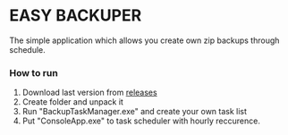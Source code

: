 # EASY BACKUPER
The simple application which allows you create own zip backups through schedule.

### How to run
1. Download last version from [releases](https://github.com/AndrewSotnikovEng/EasyBackuper/releases/ "releases")
2. Create folder and unpack it
3. Run "BackupTaskManager.exe" and create your own task list
4. Put "ConsoleApp.exe" to task scheduler with hourly reccurence.
